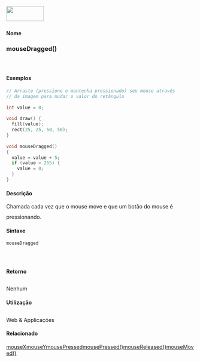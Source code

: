 <img height="40" src="../images/1pix.gif" width="100"/>
<img height="1" src="../images/1pix.gif" width="20"/>
<img height="1" src="../images/1pix.gif" width="555"/>

#### Nome
### mouseDragged()
<img height="25" src="../images/1pix.gif" width="1"/>

#### Exemplos

```pde
// Arraste (pressione e mantenha pressionado) seu mouse através
// da imagem para mudar o valor do retângulo
 
int value = 0; 
 
void draw() { 
  fill(value); 
  rect(25, 25, 50, 50); 
} 
 
void mouseDragged() 
{ 
  value = value + 5; 
  if (value > 255) { 
    value = 0; 
  } 
} 

```

#### Descrição
Chamada cada vez que o mouse move e que um botão do mouse é pressionando.
<img height="25" src="../images/1pix.gif" width="1"/>

#### Sintaxe
```pde
mouseDragged

```
<img height="25" src="../images/1pix.gif" width="1"/>

#### Retorno

	
Nenhum
<img height="25" src="../images/1pix.gif" width="1"/>

#### Utilização

	
Web & Applicações
<img height="25" src="../images/1pix.gif" width="1"/>

#### Relacionado
[mouseX](mouseX)[mouseY](mouseY)[mousePressed](mousePressed)[mousePressed()](mousePressed_)[mouseReleased()](mouseReleased_)[mouseMoved()](mouseMoved_)
